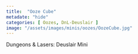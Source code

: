 ```yaml
---
title:  "Ooze Cube"
metadate: "hide"
categories: [ Oozes, DnL-Deuslair ]
image: "/assets/images/minis/oozes/OozeCube.jpg"
---
```

Dungeons & Lasers: Deuslair Mini